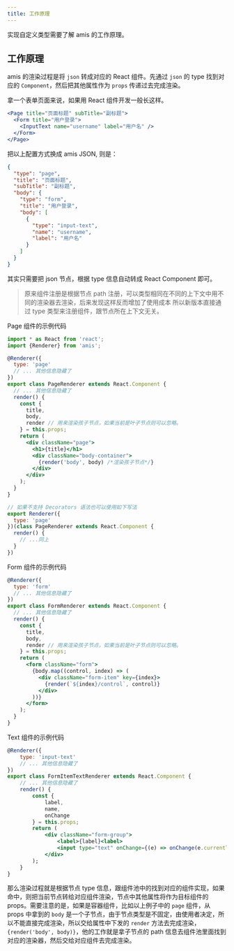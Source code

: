 ```yaml
---
title: 工作原理
---
```


实现自定义类型需要了解 amis 的工作原理。

## 工作原理

amis 的渲染过程是将 `json` 转成对应的 React 组件。先通过 `json` 的 type 找到对应的 `Component`，然后把其他属性作为 `props` 传递过去完成渲染。

拿一个表单页面来说，如果用 React 组件开发一般长这样。

```jsx
<Page title="页面标题" subTitle="副标题">
  <Form title="用户登录">
    <InputText name="username" label="用户名" />
  </Form>
</Page>
```

把以上配置方式换成 amis JSON, 则是：

```json
{
  "type": "page",
  "title": "页面标题",
  "subTitle": "副标题",
  "body": {
    "type": "form",
    "title": "用户登录",
    "body": [
      {
        "type": "input-text",
        "name": "username",
        "label": "用户名"
      }
    ]
  }
}
```

其实只需要把 json 节点，根据 type 信息自动转成 React Component 即可。

> 原来组件注册是根据节点 path 注册，可以类型相同在不同的上下文中用不同的渲染器去渲染，后来发现这样反而增加了使用成本
> 所以新版本直接通过 type 类型来注册组件，跟节点所在上下文无关。

Page 组件的示例代码

```jsx
import * as React from 'react';
import {Renderer} from 'amis';

@Renderer({
  type: 'page'
  // ... 其他信息隐藏了
})
export class PageRenderer extends React.Component {
  // ... 其他信息隐藏了
  render() {
    const {
      title,
      body,
      render // 用来渲染孩子节点，如果当前是叶子节点则可以忽略。
    } = this.props;
    return (
      <div className="page">
        <h1>{title}</h1>
        <div className="body-container">
          {render('body', body) /*渲染孩子节点*/}
        </div>
      </div>
    );
  }
}

// 如果不支持 Decorators 语法也可以使用如下写法
export Renderer({
  type: 'page'
})(class PageRenderer extends React.Component {
  render() {
    // ...同上
  }
})
```

Form 组件的示例代码

```jsx
@Renderer({
  type: 'form'
  // ... 其他信息隐藏了
})
export class FormRenderer extends React.Component {
  // ... 其他信息隐藏了
  render() {
    const {
      title,
      body,
      render // 用来渲染孩子节点，如果当前是叶子节点则可以忽略。
    } = this.props;
    return (
      <form className="form">
        {body.map((control, index) => (
          <div className="form-item" key={index}>
            {render(`${index}/control`, control)}
          </div>
        ))}
      </form>
    );
  }
}
```

Text 组件的示例代码

```jsx
@Renderer({
    type: 'input-text'
    // ... 其他信息隐藏了
})
export class FormItemTextRenderer extends React.Component {
    // ... 其他信息隐藏了
    render() {
        const {
            label,
            name,
            onChange
        } = this.props;
        return (
            <div className="form-group">
                <label>{label}<label>
                <input type="text" onChange={(e) => onChange(e.currentTarget.value)} />
            </div>
        );
    }
}
```

那么渲染过程就是根据节点 type 信息，跟组件池中的找到对应的组件实现，如果命中，则把当前节点转给对应组件渲染，节点中其他属性将作为目标组件的 props。需要注意的是，如果是容器组件，比如以上例子中的 `page` 组件，从 props 中拿到的 `body` 是一个子节点，由于节点类型是不固定，由使用者决定，所以不能直接完成渲染，所以交给属性中下发的 `render` 方法去完成渲染，`{render('body', body)}`，他的工作就是拿子节点的 path 信息去组件池里面找到对应的渲染器，然后交给对应组件去完成渲染。
